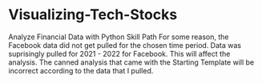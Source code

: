 # Visualizing-Tech-Stocks
Analyze Financial Data with Python Skill Path
For some reason, the Facebook data did not get pulled for the chosen time period. Data was suprisingly pulled for 2021 - 2022 for Facebook. This will affect the analysis.  The canned analysis that came with the Starting Template will be incorrect according to the data that I pulled.
